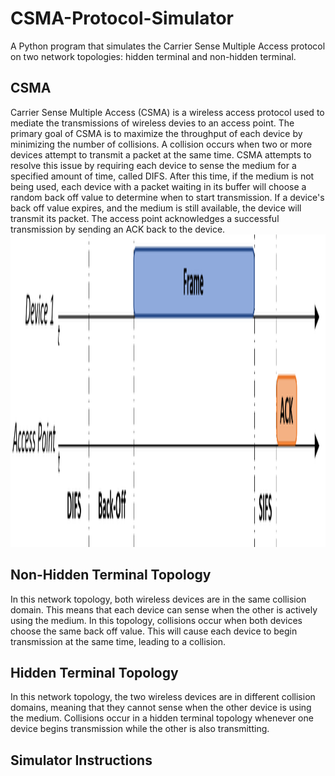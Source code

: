 # CSMA-Protocol-Simulator
A Python program that simulates the Carrier Sense Multiple Access protocol on two network topologies: hidden terminal and non-hidden terminal.

## CSMA
Carrier Sense Multiple Access (CSMA) is a wireless access protocol used to mediate the transmissions of wireless devies to an access point. The primary goal of CSMA is to maximize the throughput of each device by minimizing the number of collisions. A collision occurs when two or more devices attempt to transmit a packet at the same time. CSMA attempts to resolve this issue by requiring each device to sense the medium for a specified amount of time, called DIFS. After this time, if the medium is not being used, each device with a packet waiting in its buffer will choose a random back off value to determine when to start transmission. If a device's back off value expires, and the medium is still available, the device will transmit its packet. The access point acknowledges a successful transmission by sending an ACK back to the device.
<img src =images/csma_timing_diagram.png height=500>

## Non-Hidden Terminal Topology
In this network topology, both wireless devices are in the same collision domain. This means that each device can sense when the other is actively using the medium. In this topology, collisions occur when both devices choose the same back off value. This will cause each device to begin transmission at the same time, leading to a collision.

## Hidden Terminal Topology
In this network topology, the two wireless devices are in different collision domains, meaning that they cannot sense when the other device is using the medium. Collisions occur in a hidden terminal topology whenever one device begins transmission while the other is also transmitting. 

## Simulator Instructions
